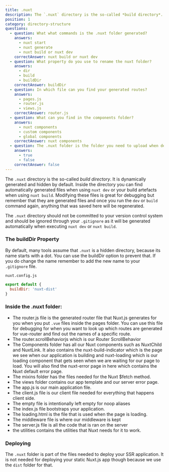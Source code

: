 ```yaml
---
title: .nuxt
description: The `.nuxt` directory is the so-called *build directory*. It is dynamically generated and hidden by default. Inside the directory you can find automatically generated files when using `nuxt dev` or your build artefacts when using `nuxt build`.
position: 1
category: directory-structure
questions:
  - question: What what commands is the .nuxt folder generated?
    answers:
      - nuxt start
      - nuxt generate
      - nuxt build or nuxt dev
    correctAnswer: nuxt build or nuxt dev
  - question: What property do you use to rename the nuxt folder?
    answers:
      - dir
      - build
      - buildDir
    correctAnswer: buildDir
  - question: In which file can you find your generated routes?
    answers:
      - pages.js
      - router.js
      - views.js
    correctAnswer: router.js
  - question: What can you find in the components folder?
    answers:
      - nuxt components
      - custom components
      - global components
    correctAnswer: nuxt components
  - question: The .nuxt folder is the folder you need to upload when deploying static sites.
    answers:
      - true
      - false
    correctAnswer: false
---
```


 The `.nuxt` directory is the so-called *build directory*. It is dynamically generated and hidden by default. Inside the directory you can find automatically generated files when using `nuxt dev` or your build artefacts when using `nuxt build`. Modifying these files is great for debugging but remember that they are generated files and once you run the `dev` or `build` command again, anything that was saved here will be regenerated. 

<base-alert> 

The `.nuxt` directory should not be committed to your version control system and should be ignored through your `.gitignore` as it will be generated automatically when executing `nuxt dev` or `nuxt build`.

</base-alert>

### The buildDir Property

By default, many tools assume that `.nuxt` is a hidden directory, because its name starts with a dot. You can use the buildDir option to prevent that. If you do change the name remember to add the new name to your `.gitignore` file.

`nuxt.config.js`

```js
export default {
  buildDir: 'nuxt-dist'
}
```

### Inside the .nuxt folder:

- The router.js file is the generated router file that Nuxt.js generates for you when you put `.vue` files inside the pages folder. You can use this file for debugging for when you want to look up which routes are generated for vue-router and find out the names of a specific route.
- The router.scrollBehaviorjs which is our Router ScrollBehavior
- The Components folder has all our Nuxt components such as NuxtChild and NuxtLink. It also contains the nuxt-build-indicator which is the page we see when our application is building and nuxt-loading which is our loading component that gets seen when we are waiting for our page to load. You will also find the nuxt-error page in here which contains the Nuxt default error page.
- The mixins folder has the files needed for the Nuxt $fetch method.
- The views folder contains our app template and our server error page.
- The app.js is our main application file.
- The client.js file is our client file needed for everything that happens client side.
- The empty file is intentionally left empty for noop aliases
- The index.js file bootstraps your application.
- The loading.html is the file that is used when the page is loading.
- The middleware file is where our middleware is kept
- The server.js file is all the code that is ran on the server
- the utilities contains the utilities that Nuxt needs for it to work.

### Deploying

The `.nuxt` folder is part of the files needed to deploy your SSR application. It is not needed for deploying your static Nuxt.js app though because we use the `dist` folder for that.

#

<quiz :questions="questions"></quiz>
